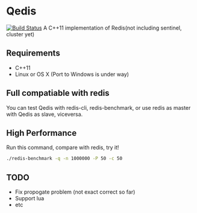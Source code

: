 # Qedis
[![Build Status](https://travis-ci.org/loveyacper/qedis.svg?branch=master)](https://travis-ci.org/loveyacper/qedis)
A C++11 implementation of Redis(not including sentinel, cluster yet)

## Requirements
* C++11
* Linux or OS X (Port to Windows is under way)

## Full compatiable with redis
 You can test Qedis with redis-cli, redis-benchmark, or use redis as master with Qedis as slave, viceversa.

## High Performance
 Run this command, compare with redis, try it!
 ```bash
 ./redis-benchmark -q -n 1000000 -P 50 -c 50
 ```

## TODO
* Fix propogate problem (not exact correct so far)
* Support lua
* etc
